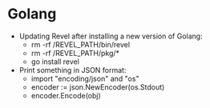 # Golang

- Updating Revel after installing a new version of Golang:
  - rm -rf /REVEL_PATH/bin/revel
  - rm -rf /REVEL_PATH/pkg/*
  - go install revel
- Print something in JSON format:
  - import "encoding/json" and "os"
  - encoder := json.NewEncoder(os.Stdout)
  - encoder.Encode(obj)